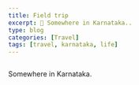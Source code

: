 ```yaml
---
title: Field trip
excerpt: 🦗 Somewhere in Karnataka..
type: blog
categories: [Travel]
tags: [travel, karnataka, life]
---
```




<img src="{{site.base_url}}/assets/media/img/field-pic-1.jpeg" class="img-fluid img-thumbnail" alt="">

Somewhere in Karnataka.